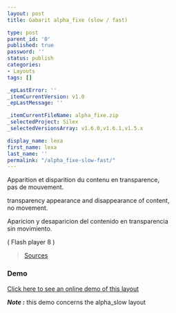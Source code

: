 ```yaml
---
layout: post
title: Gabarit alpha_fixe (slow / fast)

type: post
parent_id: '0'
published: true
password: ''
status: publish
categories:
- Layouts
tags: []

_epLastError: ''
_itemCurrentVersion: v1.0
_epLastMessage: ''

_itemCurrentFileName: alpha_fixe.zip
_selectedProject: Silex
_selectedVersionsArray: v1.6.0,v1.6.1,v1.5.x

display_name: lexa
first_name: lexa
last_name: ''
permalink: "/alpha_fixe-slow-fast/"
---
```


Apparition et disparition du contenu en transparence,  
pas de mouvement.

transparency appearance and disappearance of content,  
no movement.

Aparicion y desaparicion del contenido en transparencia  
sin movimiento.

( Flash player 8 )

> [Sources](http://www.pascaldesign.fr/down/layouts/alpha_fixe.zip)

### Demo

[Click here to see an online demo of this layout](https://www.silexlabs.org/silex_server/?/layout.demo11#/start/page.2)

_**Note :**_ this demo concerns the alpha_slow layout